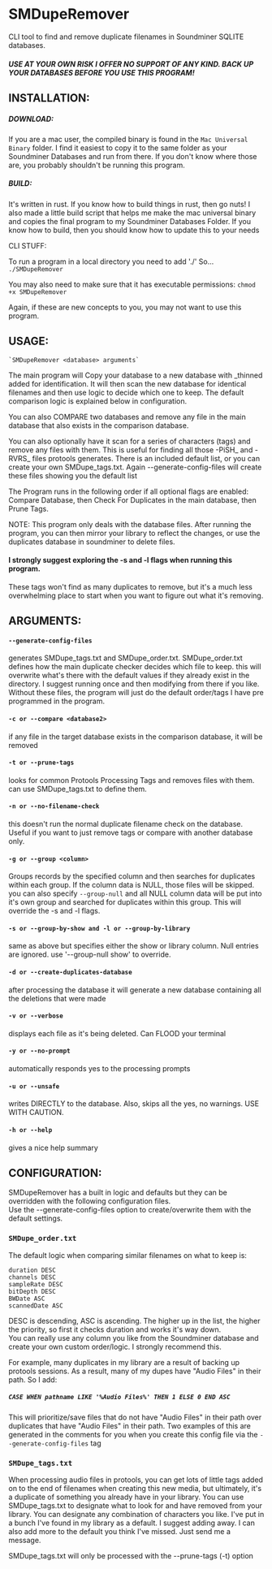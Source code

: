# SMDupeRemover
 CLI tool to find and remove duplicate filenames in Soundminer SQLITE databases.  

##### USE AT YOUR OWN RISK I OFFER NO SUPPORT OF ANY KIND. BACK UP YOUR DATABASES BEFORE YOU USE THIS PROGRAM!

## INSTALLATION:
##### DOWNLOAD:
If you are a mac user, the compiled binary is found in the `Mac Universal Binary` folder.
I find it easiest to copy it to the same folder as your Soundminer Databases and run from there.
If you don't know where those are, you probably shouldn't be running this program.

##### BUILD:
It's written in rust.  If you know how to build things in rust, then go nuts!
I also made a little build script that helps me make the mac universal binary and copies the final program to my Soundminer Databases Folder.
If you know how to build, then you should know how to update this to your needs

CLI STUFF:

To run a program in a local directory you need to add './' So...  `./SMDupeRemover`

You may also need to make sure that it has executable permissions:  `chmod +x SMDupeRemover`

Again, if these are new concepts to you, you may not want to use this program.

## USAGE: 
    `SMDupeRemover <database> arguments`

The main program will Copy your database to a new database with _thinned added for identification.  It will then scan the new database for identical filenames and then use logic to decide which one to keep.
The default comparison logic is explained below in configuration.  

You can also COMPARE two databases and remove any file in the main database that also exists in the comparison database.  

You can also optionally have it scan for a series of characters (tags) and remove any files with them.  This is useful for finding all those -PiSH_ and -RVRS_ files protools generates.  There is an included default list, or you can create your own SMDupe_tags.txt.  Again --generate-config-files will create these files showing you the default list

The Program runs in the following order if all optional flags are enabled:  
  Compare Database, then Check For Duplicates in the main database, then Prune Tags.

NOTE: This program only deals with the database files.  After running the program, you can then mirror your library to reflect the changes, or use the duplicates database in soundminer to delete files.

#### I strongly suggest exploring the -s and -l flags when running this program.
These tags won't find as many duplicates to remove, but it's a much less overwhelming place to start when you want to figure out what it's removing.


## ARGUMENTS:

#### `--generate-config-files`
generates SMDupe_tags.txt and SMDupe_order.txt. SMDupe_order.txt defines how the main duplicate checker decides which file to keep.  this will overwrite what's there with the default values if they already exist in the directory.  I suggest running once and then modifying from there if you like.  Without these files, the program will just do the default order/tags I have pre programmed in the program.

#### `-c or --compare <database2>`
if any file in the target database exists in the comparison database, it will be removed

#### `-t or --prune-tags`
looks for common Protools Processing Tags and removes files with them.  can use SMDupe_tags.txt to define them.

#### `-n or --no-filename-check`
this doesn't run the normal duplicate filename check on the database.  Useful if you want to just remove tags or compare with another database only.

#### `-g or --group <column>`
Groups records by the specified column and then searches for duplicates within each group.  If the column data is NULL, those files will be skipped.
you can also specify `--group-null` and all NULL column data will be put into it's own group and searched for duplicates within this group.
This will override the -s and -l flags.

#### `-s or --group-by-show and -l or --group-by-library`
same as above but specifies either the show or library column.  Null entries are ignored.  use '--group-null show' to override. 

#### `-d or --create-duplicates-database`
after processing the database it will generate a new database containing all the deletions that were made

#### `-v or --verbose`
displays each file as it's being deleted.  Can FLOOD your terminal

#### `-y or --no-prompt`
automatically responds yes to the processing prompts

#### `-u or --unsafe`
writes DIRECTLY to the database.  Also, skips all the yes, no warnings.  USE WITH CAUTION.

#### `-h or --help`
gives a nice help summary

## CONFIGURATION:
SMDupeRemover has a built in logic and defaults but they can be overridden with the following configuration files.  
Use the --generate-config-files option to create/overwrite them with the default settings.

### `SMDupe_order.txt`

The default logic when comparing similar filenames on what to keep is:  

    duration DESC  
    channels DESC  
    sampleRate DESC  
    bitDepth DESC  
    BWDate ASC  
    scannedDate ASC  

DESC is descending, ASC is ascending. The higher up in the list, the higher the priority, so first it checks duration and works it's way down.  
You can really use any column you like from the Soundminer database and create your own custom order/logic.  I strongly recommend this.

For example, many duplicates in my library are a result of backing up protools sessions.  As a result, many of my dupes have "Audio Files" in their path.
So I add:  
##### `CASE WHEN pathname LIKE '%Audio Files%' THEN 1 ELSE 0 END ASC`
This will prioritize/save files that do not have "Audio Files" in their path over duplicates that have "Audio Files" in their path.
Two examples of this are generated in the comments for you when you create this config file via the `--generate-config-files` tag

### `SMDupe_tags.txt`
When processing audio files in protools, you can get lots of little tags added on to the end of filenames when creating this new media, but ultimately, it's a duplicate of something you already have in your library.  You can use SMDupe_tags.txt to designate what to look for and have removed from your library. You can designate any combination of characters you like.  I've put in a bunch I've found in my library as a default.  I suggest adding away.  I can also add more to the default you think I've missed.  Just send me a message.

SMDupe_tags.txt will only be processed with the --prune-tags (-t) option



 
    


